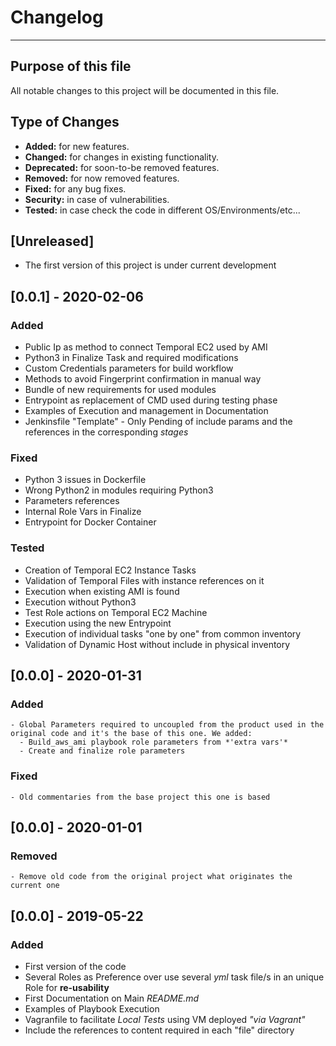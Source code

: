 # Changelog
---

## Purpose of this file

All notable changes to this project will be documented in this file.

## Type of Changes

  - **Added:** for new features.
  - **Changed:** for changes in existing functionality.
  - **Deprecated:** for soon-to-be removed features.
  - **Removed:** for now removed features.
  - **Fixed:** for any bug fixes.
  - **Security:** in case of vulnerabilities.
  - **Tested:** in case check the code in different OS/Environments/etc...

## [Unreleased]
  
  - The first version of this project is under current development

## [0.0.1] - 2020-02-06

### Added

  - Public Ip as method to connect Temporal EC2 used by AMI
  - Python3 in Finalize Task and required modifications
  - Custom Credentials parameters for build workflow
  - Methods to avoid Fingerprint confirmation in manual way
  - Bundle of new requirements for used modules
  - Entrypoint as replacement of CMD used during testing phase
  - Examples of Execution and management in Documentation
  - Jenkinsfile "Template" - Only Pending of include params and the references in the corresponding *stages*

### Fixed

  - Python 3 issues in Dockerfile
  - Wrong Python2 in modules requiring Python3
  - Parameters references
  - Internal Role Vars in Finalize
  - Entrypoint for Docker Container

### Tested

  - Creation of Temporal EC2 Instance Tasks
  - Validation of Temporal Files with instance references on it
  - Execution when existing AMI is found
  - Execution without Python3 
  - Test Role actions on Temporal EC2 Machine
  - Execution using the new Entrypoint
  - Execution of individual tasks "one by one" from common inventory
  - Validation of Dynamic Host without include in physical inventory

## [0.0.0] - 2020-01-31

### Added 

    - Global Parameters required to uncoupled from the product used in the original code and it's the base of this one. We added:
      - Build_aws_ami playbook role parameters from *'extra vars'*
      - Create and finalize role parameters

### Fixed

    - Old commentaries from the base project this one is based   

## [0.0.0] - 2020-01-01

### Removed

    - Remove old code from the original project what originates the current one

## [0.0.0] - 2019-05-22

### Added

  - First version of the code 
  - Several Roles as Preference over use several *yml* task file/s in an unique Role for **re-usability**
  - First Documentation on Main *README.md*
  - Examples of Playbook Execution 
  - Vagranfile to facilitate *Local Tests* using VM deployed *"via Vagrant"*
  - Include the references to content required in each "file" directory
